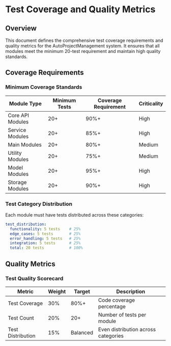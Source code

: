 # Test Coverage and Quality Metrics

## Overview
This document defines the comprehensive test coverage requirements and quality metrics for the AutoProjectManagement system. It ensures that all modules meet the minimum 20-test requirement and maintain high quality standards.

## Coverage Requirements

### Minimum Coverage Standards

| Module Type | Minimum Tests | Coverage Requirement | Criticality |
|-------------|---------------|----------------------|-------------|
| Core API Modules | 20+ | 90%+ | High |
| Service Modules | 20+ | 85%+ | High |
| Main Modules | 20+ | 80%+ | Medium |
| Utility Modules | 20+ | 75%+ | Medium |
| Model Modules | 20+ | 95%+ | High |
| Storage Modules | 20+ | 90%+ | High |

### Test Category Distribution

Each module must have tests distributed across these categories:

```yaml
test_distribution:
  functionality: 5 tests    # 25%
  edge_cases: 5 tests       # 25%  
  error_handling: 5 tests   # 25%
  integration: 5 tests      # 25%
  total: 20 tests           # 100%
```

## Quality Metrics

### Test Quality Scorecard

| Metric | Weight | Target | Description |
|--------|--------|--------|-------------|
| Test Coverage | 30% | 80%+ | Code coverage percentage |
| Test Count | 20% | 20+ | Number of tests per module |
| Test Distribution | 15% | Balanced | Even distribution across categories |
